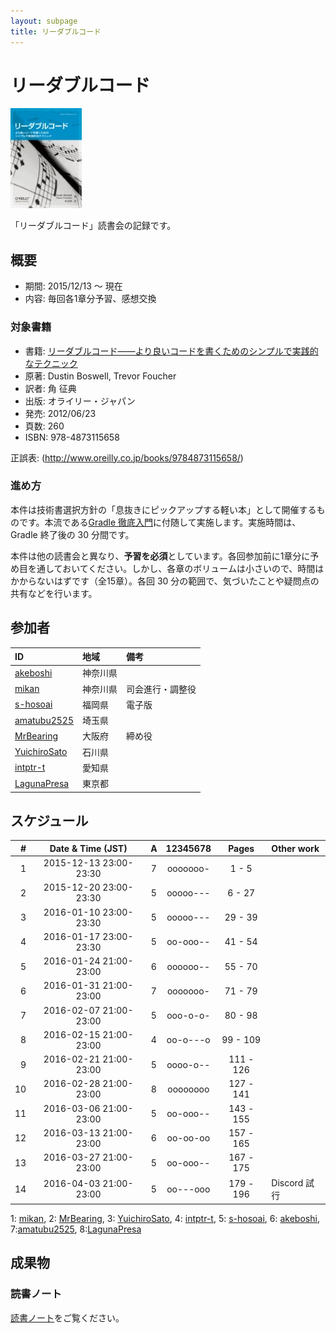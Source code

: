 ```yaml
---
layout: subpage
title: リーダブルコード
---
```


# リーダブルコード

[![リーダブルコード](/images/cover-readablecode.jpg)](http://www.amazon.co.jp/dp/4873115655/)

「リーダブルコード」読書会の記録です。

## 概要

* 期間: 2015/12/13 ～ 現在
* 内容: 毎回各1章分予習、感想交換

### 対象書籍

* 書籍: [リーダブルコード――より良いコードを書くためのシンプルで実践的なテクニック](http://www.oreilly.co.jp/books/9784873115658/)
* 原著: Dustin Boswell, Trevor Foucher
* 訳者: 角 征典
* 出版: オライリー・ジャパン
* 発売: 2012/06/23
* 頁数: 260
* ISBN: 978-4873115658

正誤表: (http://www.oreilly.co.jp/books/9784873115658/)

### 進め方

本件は技術書選択方針の「息抜きにピックアップする軽い本」として開催するものです。本流である[Gradle 徹底入門](3-gradle)に付随して実施します。実施時間は、Gradle 終了後の 30 分間です。

本件は他の読書会と異なり、**予習を必須**としています。各回参加前に1章分に予め目を通しておいてください。しかし、各章のボリュームは小さいので、時間はかからないはずです（全15章）。各回 30 分の範囲で、気づいたことや疑問点の共有などを行います。

## 参加者

| ID                                              | 地域     | 備考             |
|:------------------------------------------------|:---------|:-----------------|
| [akeboshi](https://github.com/akeboshi)         | 神奈川県 |                  |
| [mikan](https://github.com/mikan)               | 神奈川県 | 司会進行・調整役 |
| [s-hosoai](https://github.com/s-hosoai)         | 福岡県   | 電子版           |
| [amatubu2525](https://github.com/amatubu2525)   | 埼玉県   |                  |
| [MrBearing](https://github.com/MrBearing)       | 大阪府   | 締め役           |
| [YuichiroSato](https://github.com/YuichiroSato) | 石川県   |                  |
| [intptr-t](https://github.com/intptr-t)         | 愛知県   | 　               |
| [LagunaPresa](https://github.com/LagunaPresa)   | 東京都   | 　               |

## スケジュール

|  # |     Date & Time (JST)  | A | 12345678 |   Pages   | Other work             |
|---:|:----------------------:|:-:|:--------:|:---------:|:-----------------------|
|  1 | 2015-12-13 23:00-23:30 | 7 | ooooooo- |   1 -   5 |                        |
|  2 | 2015-12-20 23:00-23:30 | 5 | ooooo--- |   6 -  27 |                        |
|  3 | 2016-01-10 23:00-23:30 | 5 | ooooo--- |  29 -  39 |                        |
|  4 | 2016-01-17 23:00-23:30 | 5 | oo-ooo-- |  41 -  54 |                        |
|  5 | 2016-01-24 21:00-23:00 | 6 | oooooo-- |  55 -  70 |                        |
|  6 | 2016-01-31 21:00-23:00 | 7 | ooooooo- |  71 -  79 |                        |
|  7 | 2016-02-07 21:00-23:00 | 5 | ooo-o-o- |  80 -  98 |                        |
|  8 | 2016-02-15 21:00-23:00 | 4 | oo-o---o |  99 - 109 |                        |
|  9 | 2016-02-21 21:00-23:00 | 5 | oooo-o-- | 111 - 126 |                        |
| 10 | 2016-02-28 21:00-23:00 | 8 | oooooooo | 127 - 141 |                        |
| 11 | 2016-03-06 21:00-23:00 | 5 | oo-ooo-- | 143 - 155 |                        |
| 12 | 2016-03-13 21:00-23:00 | 6 | oo-oo-oo | 157 - 165 |                        |
| 13 | 2016-03-27 21:00-23:00 | 5 | oo-ooo-- | 167 - 175 |                        |
| 14 | 2016-04-03 21:00-23:00 | 5 | oo---ooo | 179 - 196 | Discord 試行           |
1: [mikan](https://github.com/mikan), 2: [MrBearing](https://github.com/MrBearing), 3: [YuichiroSato](https://github.com/YuichiroSato), 4: [intptr-t](https://github.com/intptr-t), 5: [s-hosoai](https://github.com/s-hosoai), 6: [akeboshi](https://github.com/akeboshi),  7:[amatubu2525](https://github.com/amatubu2525), 8:[LagunaPresa](https://github.com/LagunaPresa)

## 成果物

### 読書ノート

[読書ノート](/note/4-readablecode)をご覧ください。
